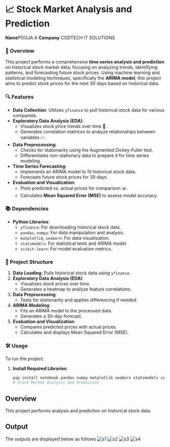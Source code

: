 # 📈 Stock Market Analysis and Prediction
**Name**POOJA A
**Company** CODTECH IT SOLUTIONS

### 🚀 Overview
This project performs a comprehensive **time series analysis and prediction** on historical stock market data, focusing on analyzing trends, identifying patterns, and forecasting future stock prices. Using machine learning and statistical modeling techniques, specifically the **ARIMA model**, this project aims to predict stock prices for the next 30 days based on historical data.

### 🔍 Features
- **Data Collection**: Utilizes `yfinance` to pull historical stock data for various companies.
- **Exploratory Data Analysis (EDA)**:
  - Visualizes stock price trends over time 📅.
  - Generates correlation matrices to analyze relationships between variables 📈.
- **Data Preprocessing**:
  - Checks for stationarity using the Augmented Dickey-Fuller test.
  - Differentiates non-stationary data to prepare it for time series modeling.
- **Time Series Forecasting**:
  - Implements an ARIMA model to fit historical stock data.
  - Forecasts future stock prices for 30 days.
- **Evaluation and Visualization**:
  - Plots predicted vs. actual prices for comparison 📊.
  - Calculates **Mean Squared Error (MSE)** to assess model accuracy.

### 📚 Dependencies
- **Python Libraries**:
  - `yfinance`: For downloading historical stock data.
  - `pandas`, `numpy`: For data manipulation and analysis.
  - `matplotlib`, `seaborn`: For data visualization.
  - `statsmodels`: For statistical tests and ARIMA model.
  - `scikit-learn`: For model evaluation metrics.

### 📂 Project Structure
1. **Data Loading**: Pulls historical stock data using `yfinance`.
2. **Exploratory Data Analysis (EDA)**:
   - Visualizes stock prices over time.
   - Generates a heatmap to analyze feature correlations.
3. **Data Preprocessing**:
   - Tests for stationarity and applies differencing if needed.
4. **ARIMA Modeling**:
   - Fits an ARIMA model to the processed data.
   - Generates a 30-day forecast.
5. **Evaluation and Visualization**:
   - Compares predicted prices with actual prices.
   - Calculates and displays Mean Squared Error (MSE).

### 🛠 Usage
To run the project:
1. **Install Required Libraries**:
   ```bash
   pip install notebook pandas numpy matplotlib seaborn statsmodels scikit-learn yfinance
   # Stock Market Analysis and Prediction

## Overview
This project performs analysis and prediction on historical stock data.
## Output
The outputs are displayed below as follows
![s1](https://github.com/user-attachments/assets/2ac73f7f-465a-4f57-8d5d-baa4c8135cd1)
![s2](https://github.com/user-attachments/assets/f2782872-c65f-444e-9630-446e9f9a4e6e)
![s3](https://github.com/user-attachments/assets/af58b044-6035-428f-8db2-2dc05633ef4c)
![s4](https://github.com/user-attachments/assets/c89ced9b-52c5-4216-9bf5-22734ccce72f)




